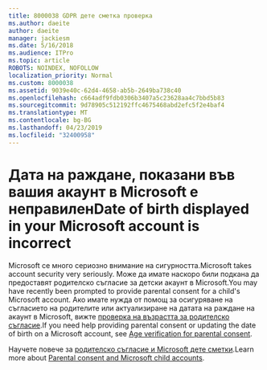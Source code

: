 ```yaml
---
title: 8000038 GDPR дете сметка проверка
ms.author: daeite
author: daeite
manager: jackiesm
ms.date: 5/16/2018
ms.audience: ITPro
ms.topic: article
ROBOTS: NOINDEX, NOFOLLOW
localization_priority: Normal
ms.custom: 8000038
ms.assetid: 9039e40c-62d4-4658-ab5b-2649ba738c40
ms.openlocfilehash: c664adf9fdb0306b3407a5c23628aa4c7bbd5b83
ms.sourcegitcommit: 9d78905c512192ffc4675468abd2efc5f2e4baf4
ms.translationtype: MT
ms.contentlocale: bg-BG
ms.lasthandoff: 04/23/2019
ms.locfileid: "32400958"
---
```

# <a name="date-of-birth-displayed-in-your-microsoft-account-is-incorrect"></a><span data-ttu-id="7b67c-102">Дата на раждане, показани във вашия акаунт в Microsoft е неправилен</span><span class="sxs-lookup"><span data-stu-id="7b67c-102">Date of birth displayed in your Microsoft account is incorrect</span></span>

<span data-ttu-id="7b67c-103">Microsoft се много сериозно внимание на сигурността.</span><span class="sxs-lookup"><span data-stu-id="7b67c-103">Microsoft takes account security very seriously.</span></span> <span data-ttu-id="7b67c-104">Може да имате наскоро били подкана да предоставят родителско съгласие за детски акаунт в Microsoft.</span><span class="sxs-lookup"><span data-stu-id="7b67c-104">You may have recently been prompted to provide parental consent for a child's Microsoft account.</span></span> <span data-ttu-id="7b67c-105">Ако имате нужда от помощ за осигуряване на съгласието на родителите или актуализиране на датата на раждане на акаунт в Microsoft, вижте [проверка на възрастта за родителско съгласие](https://go.microsoft.com/fwlink/p/?linkid=874364).</span><span class="sxs-lookup"><span data-stu-id="7b67c-105">If you need help providing parental consent or updating the date of birth on a Microsoft account, see [Age verification for parental consent](https://go.microsoft.com/fwlink/p/?linkid=874364).</span></span>
  
<span data-ttu-id="7b67c-106">Научете повече за [родителско съгласие и Microsoft дете сметки](https://go.microsoft.com/fwlink/p/?linkid=874365).</span><span class="sxs-lookup"><span data-stu-id="7b67c-106">Learn more about [Parental consent and Microsoft child accounts](https://go.microsoft.com/fwlink/p/?linkid=874365).</span></span>
  

